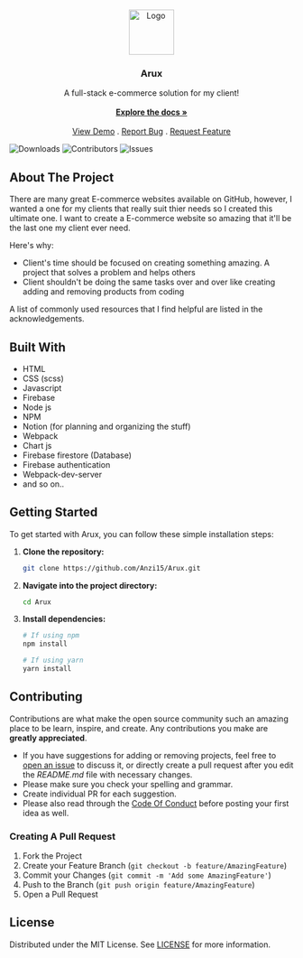 <br/>
<p align="center">
  <a href="https://github.com/Anzi15/Arux">
    <img src="https://scontent.fkhi5-2.fna.fbcdn.net/v/t39.30808-1/404338963_122111768576103852_3887662244884141609_n.jpg?stp=cp0_dst-jpg_p60x60&_nc_cat=105&ccb=1-7&_nc_sid=5f2048&_nc_eui2=AeE0R6tgqpTtS4zjMigclW01_9I1hSZZ-ZL_0jWFJln5kuH3b_35bEJzZ41j4XsDmjMYKanK699U6_bNSQ6Pi--w&_nc_ohc=c_gR8luwdXkAX8YcQUS&_nc_ht=scontent.fkhi5-2.fna&oh=00_AfDa0i5_r3PDu7pAt5dr5UqCN-Frgsa3IUS86x4ejmJZdg&oe=65F516BB](https://scontent.fkhi5-2.fna.fbcdn.net/v/t39.30808-6/404338963_122111768576103852_3887662244884141609_n.jpg?_nc_cat=105&ccb=1-7&_nc_sid=5f2048&_nc_eui2=AeE0R6tgqpTtS4zjMigclW01_9I1hSZZ-ZL_0jWFJln5kuH3b_35bEJzZ41j4XsDmjMYKanK699U6_bNSQ6Pi--w&_nc_ohc=zk7kUAfnn-QAX95bE7Y&_nc_zt=23&_nc_ht=scontent.fkhi5-2.fna&oh=00_AfATC5bH0YInx6mKA2fP3ZCoxNWZSBhPLstXL4wes17YYw&oe=65F73F20" alt="Logo" width="80" height="80">
  </a>

  <h3 align="center">Arux</h3>

  <p align="center">
    A full-stack e-commerce solution for my client!
    <br/>
    <br/>
    <a href="https://github.com/Anzi15/Arux"><strong>Explore the docs »</strong></a>
    <br/>
    <br/>
    <a href="https://github.com/Anzi15/Arux">View Demo</a>
    .
    <a href="https://github.com/Anzi15/Arux/issues">Report Bug</a>
    .
    <a href="https://github.com/Anzi15/Arux/issues">Request Feature</a>
  </p>
</p>

![Downloads](https://img.shields.io/github/downloads/Anzi15/Arux/total) ![Contributors](https://img.shields.io/github/contributors/Anzi15/Arux?color=dark-green) ![Issues](https://img.shields.io/github/issues/Anzi15/Arux)
## About The Project

There are many great E-commerce websites available on GitHub, however, I wanted a one for my clients that really suit thier needs so I created this ultimate one. I want to create a E-commerce website so amazing that it'll be the last one my client ever need.

Here's why:

* Client's time should be focused on creating something amazing. A project that solves a problem and helps others
* Client shouldn't be doing the same tasks over and over like creating adding and removing products from coding

A list of commonly used resources that I find helpful are listed in the acknowledgements.

## Built With

* HTML
* CSS (scss)
* Javascript
* Firebase
* Node js
* NPM
* Notion (for planning and organizing the stuff)
* Webpack
* Chart js
* Firebase firestore (Database)
* Firebase authentication
* Webpack-dev-server
* and so on..

## Getting Started

To get started with Arux, you can follow these simple installation steps:

1. **Clone the repository:**
    ```bash
    git clone https://github.com/Anzi15/Arux.git
    ```

2. **Navigate into the project directory:**
    ```bash
    cd Arux
    ```

3. **Install dependencies:**
    ```bash
    # If using npm
    npm install
    
    # If using yarn
    yarn install
    ```
## Contributing

Contributions are what make the open source community such an amazing place to be learn, inspire, and create. Any contributions you make are **greatly appreciated**.
* If you have suggestions for adding or removing projects, feel free to [open an issue](https://github.com/Anzi15/Arux/issues/new) to discuss it, or directly create a pull request after you edit the *README.md* file with necessary changes.
* Please make sure you check your spelling and grammar.
* Create individual PR for each suggestion.
* Please also read through the [Code Of Conduct](https://github.com/Anzi15/Arux/blob/main/CODE_OF_CONDUCT.md) before posting your first idea as well.

### Creating A Pull Request

1. Fork the Project
2. Create your Feature Branch (`git checkout -b feature/AmazingFeature`)
3. Commit your Changes (`git commit -m 'Add some AmazingFeature'`)
4. Push to the Branch (`git push origin feature/AmazingFeature`)
5. Open a Pull Request

## License

Distributed under the MIT License. See [LICENSE](https://github.com/Anzi15/Arux/blob/main/LICENSE.md) for more information.
